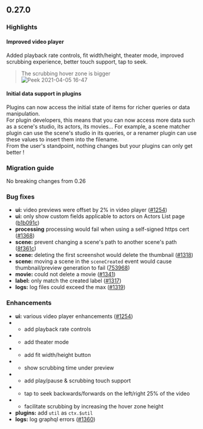 ## 0.27.0

### Highlights

#### Improved video player
Added playback rate controls, fit width/height, theater mode, improved scrubbing experience, better touch support, tap to seek.  
> The scrubbing hover zone is bigger  
> ![Peek 2021-04-05 16-47](https://user-images.githubusercontent.com/17180727/113587189-b8525e80-962e-11eb-915b-6ad6eadc16e0.gif)


#### Initial data support in plugins
Plugins can now access the initial state of items for richer queries or data manipulation.  
For plugin developers, this means that you can now access more data such as a scene's studio, its actors, its movies...
For example, a scene matcher plugin can use the scene's studio in its queries, or a renamer plugin can use these values to insert them into the filename.  
From the user's standpoint, nothing changes but your plugins can only get better !

### Migration guide
No breaking changes from 0.26

### Bug fixes
- **ui:** video previews were offset by 2% in video player ([#1254](https://github.com/porn-vault/porn-vault/pull/1254))
- **ui:** only show custom fields applicable to actors on Actors List page ([b1b091c](https://github.com/porn-vault/porn-vault/commit/b1b091c6e9c8e89dca64530bce6e0f9447efc7a5))
- **processing** processing would fail when using a self-signed https cert ([#1368](https://github.com/porn-vault/porn-vault/pull/1368))
- **scene:** prevent changing a scene's path to another scene's path ([8f361c](https://github.com/porn-vault/porn-vault/commit/8f361c405bdd669c38822cec3f60de65521c9d94))
- **scene:** deleting the first screenshot would delete the thumbnail ([#1318](https://github.com/porn-vault/porn-vault/pull/1318))
- **scene:** moving a scene in the `sceneCreated` event would cause thumbnail/preview generation to fail ([753968](https://github.com/porn-vault/porn-vault/commit/75396899447c537c876c514c290b687a4eae4c43))
- **movie:** could not delete a movie ([#1341](https://github.com/porn-vault/porn-vault/pull/1341))
- **label:** only match the created label ([#1317](https://github.com/porn-vault/porn-vault/pull/1317))
- **logs:** log files could exceed the max ([#1319](https://github.com/porn-vault/porn-vault/pull/1319))

### Enhancements
- **ui:** various video player enhancements ([#1254](https://github.com/porn-vault/porn-vault/pull/1254))
- - add playback rate controls
- - add theater mode
- - add fit width/height button
- - show scrubbing time under preview
- - add play/pause & scrubbing touch support
- - tap to seek backwards/forwards on the left/right 25% of the video
- - facilitate scrubbing by increasing the hover zone height
- **plugins:** add `util` as `ctx.$util`
- **logs:** log graphql errors ([#1360](https://github.com/porn-vault/porn-vault/pull/1360))